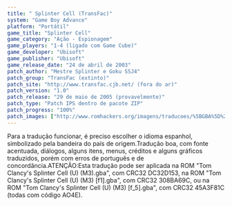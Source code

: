 ```yaml
---
title: " Splinter Cell (TransFac)"
system: "Game Boy Advance"
platform: "Portátil"
game_title: "Splinter Cell"
game_category: "Ação - Espionagem"
game_players: "1-4 (ligado com Game Cube)"
game_developer: "Ubisoft"
game_publisher: "Ubisoft"
game_release_date: "24 de abril de 2003"
patch_author: "Mestre Splinter e Goku SSJ4"
patch_group: "TransFac (extinto)"
patch_site: "http://www.transfac.cjb.net/ (fora do ar)"
patch_version: "1.0"
patch_release: "29 de maio de 2005 (provavelmente)"
patch_type: "Patch IPS dentro de pacote ZIP"
patch_progress: "100%"
patch_images: ["http://www.romhackers.org/imagens/traducoes/%5BGBA%5D%20Splinter%20Cell%20-%20TransFac%20-%201.png","http://www.romhackers.org/imagens/traducoes/%5BGBA%5D%20Splinter%20Cell%20-%20TransFac%20-%202.png","http://www.romhackers.org/imagens/traducoes/%5BGBA%5D%20Splinter%20Cell%20-%20TransFac%20-%203.png"]
---
```

Para a tradução funcionar, é preciso escolher o idioma espanhol, simbolizado pela bandeira do país de origem.Tradução boa, com fonte acentuada, diálogos, alguns itens, menus, créditos e alguns gráficos traduzidos, porém com erros de português e de concordância.ATENÇÃO:Esta tradução pode ser aplicada na ROM "Tom Clancy's Splinter Cell (U) (M3).gba", com CRC32 DC32D153, na ROM "Tom Clancy's Splinter Cell (U) (M3) [f1].gba", com CRC32 308BA69C, ou na ROM "Tom Clancy's Splinter Cell (U) (M3) [f_5].gba", com CRC32 45A3F81C (todas com código AO4E).